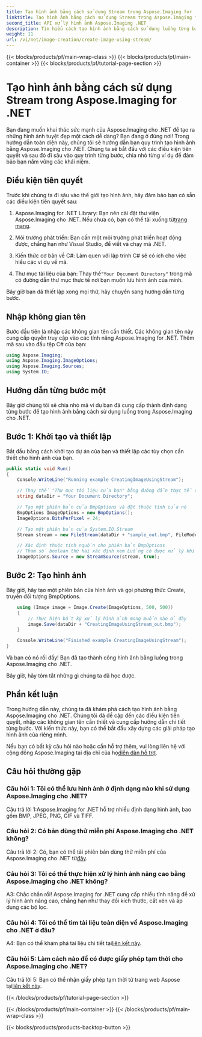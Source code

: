```yaml
---
title: Tạo hình ảnh bằng cách sử dụng Stream trong Aspose.Imaging for .NET
linktitle: Tạo hình ảnh bằng cách sử dụng Stream trong Aspose.Imaging for .NET
second_title: API xử lý hình ảnh Aspose.Imaging .NET
description: Tìm hiểu cách tạo hình ảnh bằng cách sử dụng luồng từng bước với Aspose.Imaging for .NET. Bao gồm hướng dẫn toàn diện, điều kiện tiên quyết và câu hỏi thường gặp.
weight: 11
url: /vi/net/image-creation/create-image-using-stream/
---
```


{{< blocks/products/pf/main-wrap-class >}}
{{< blocks/products/pf/main-container >}}
{{< blocks/products/pf/tutorial-page-section >}}

# Tạo hình ảnh bằng cách sử dụng Stream trong Aspose.Imaging for .NET

Bạn đang muốn khai thác sức mạnh của Aspose.Imaging cho .NET để tạo ra những hình ảnh tuyệt đẹp một cách dễ dàng? Bạn đang ở đúng nơi! Trong hướng dẫn toàn diện này, chúng tôi sẽ hướng dẫn bạn quy trình tạo hình ảnh bằng Aspose.Imaging cho .NET. Chúng ta sẽ bắt đầu với các điều kiện tiên quyết và sau đó đi sâu vào quy trình từng bước, chia nhỏ từng ví dụ để đảm bảo bạn nắm vững các khái niệm.

## Điều kiện tiên quyết

Trước khi chúng ta đi sâu vào thế giới tạo hình ảnh, hãy đảm bảo bạn có sẵn các điều kiện tiên quyết sau:

1.  Aspose.Imaging for .NET Library: Bạn nên cài đặt thư viện Aspose.Imaging cho .NET. Nếu chưa có, bạn có thể tải xuống từ[trang mạng](https://releases.aspose.com/imaging/net/).

2. Môi trường phát triển: Bạn cần một môi trường phát triển hoạt động được, chẳng hạn như Visual Studio, để viết và chạy mã .NET.

3. Kiến thức cơ bản về C#: Làm quen với lập trình C# sẽ có ích cho việc hiểu các ví dụ về mã.

4.  Thư mục tài liệu của bạn: Thay thế`"Your Document Directory"` trong mã có đường dẫn thư mục thực tế nơi bạn muốn lưu hình ảnh của mình.

Bây giờ bạn đã thiết lập xong mọi thứ, hãy chuyển sang hướng dẫn từng bước.

## Nhập không gian tên

Bước đầu tiên là nhập các không gian tên cần thiết. Các không gian tên này cung cấp quyền truy cập vào các tính năng Aspose.Imaging for .NET. Thêm mã sau vào đầu tệp C# của bạn:

```csharp
using Aspose.Imaging;
using Aspose.Imaging.ImageOptions;
using Aspose.Imaging.Sources;
using System.IO;
```

## Hướng dẫn từng bước một

Bây giờ chúng tôi sẽ chia nhỏ mã ví dụ bạn đã cung cấp thành định dạng từng bước để tạo hình ảnh bằng cách sử dụng luồng trong Aspose.Imaging cho .NET.

## Bước 1: Khởi tạo và thiết lập

Bắt đầu bằng cách khởi tạo dự án của bạn và thiết lập các tùy chọn cần thiết cho hình ảnh của bạn.

```csharp
public static void Run()
{
    Console.WriteLine("Running example CreatingImageUsingStream");

    // Thay thế "Thư mục tài liệu của bạn" bằng đường dẫn thực tế đến thư mục tài liệu của bạn.
    string dataDir = "Your Document Directory";

    // Tạo một phiên bản của BmpOptions và đặt thuộc tính của nó
    BmpOptions ImageOptions = new BmpOptions();
    ImageOptions.BitsPerPixel = 24;

    // Tạo một phiên bản của System.IO.Stream
    Stream stream = new FileStream(dataDir + "sample_out.bmp", FileMode.Create);

    // Xác định thuộc tính nguồn cho phiên bản BmpOptions
    // Tham số boolean thứ hai xác định xem Luồng có được xử lý khi nằm ngoài phạm vi hay không
    ImageOptions.Source = new StreamSource(stream, true);
```

## Bước 2: Tạo hình ảnh

Bây giờ, hãy tạo một phiên bản của hình ảnh và gọi phương thức Create, truyền đối tượng BmpOptions.

```csharp
    using (Image image = Image.Create(ImageOptions, 500, 500))
    {
        // Thực hiện bất kỳ xử lý hình ảnh mong muốn nào ở đây
        image.Save(dataDir + "CreatingImageUsingStream_out.bmp");
    }

    Console.WriteLine("Finished example CreatingImageUsingStream");
}
```

Và bạn có nó rồi đấy! Bạn đã tạo thành công hình ảnh bằng luồng trong Aspose.Imaging cho .NET.

Bây giờ, hãy tóm tắt những gì chúng ta đã học được.

## Phần kết luận

Trong hướng dẫn này, chúng ta đã khám phá cách tạo hình ảnh bằng Aspose.Imaging cho .NET. Chúng tôi đã đề cập đến các điều kiện tiên quyết, nhập các không gian tên cần thiết và cung cấp hướng dẫn chi tiết từng bước. Với kiến thức này, bạn có thể bắt đầu xây dựng các giải pháp tạo hình ảnh của riêng mình.

 Nếu bạn có bất kỳ câu hỏi nào hoặc cần hỗ trợ thêm, vui lòng liên hệ với cộng đồng Aspose.Imaging tại địa chỉ của họ[diễn đàn hỗ trợ](https://forum.aspose.com/).

## Câu hỏi thường gặp

### Câu hỏi 1: Tôi có thể lưu hình ảnh ở định dạng nào khi sử dụng Aspose.Imaging cho .NET?

Câu trả lời 1:Aspose.Imaging for .NET hỗ trợ nhiều định dạng hình ảnh, bao gồm BMP, JPEG, PNG, GIF và TIFF.

### Câu hỏi 2: Có bản dùng thử miễn phí Aspose.Imaging cho .NET không?

 Câu trả lời 2: Có, bạn có thể tải phiên bản dùng thử miễn phí của Aspose.Imaging cho .NET từ[đây](https://releases.aspose.com/).

### Câu hỏi 3: Tôi có thể thực hiện xử lý hình ảnh nâng cao bằng Aspose.Imaging cho .NET không?

A3: Chắc chắn rồi! Aspose.Imaging for .NET cung cấp nhiều tính năng để xử lý hình ảnh nâng cao, chẳng hạn như thay đổi kích thước, cắt xén và áp dụng các bộ lọc.

### Câu hỏi 4: Tôi có thể tìm tài liệu toàn diện về Aspose.Imaging cho .NET ở đâu?

 A4: Bạn có thể khám phá tài liệu chi tiết tại[liên kết này](https://reference.aspose.com/imaging/net/).

### Câu hỏi 5: Làm cách nào để có được giấy phép tạm thời cho Aspose.Imaging cho .NET?

 Câu trả lời 5: Bạn có thể nhận giấy phép tạm thời từ trang web Aspose tại[liên kết này](https://purchase.aspose.com/temporary-license/).

{{< /blocks/products/pf/tutorial-page-section >}}

{{< /blocks/products/pf/main-container >}}
{{< /blocks/products/pf/main-wrap-class >}}

{{< blocks/products/products-backtop-button >}}
